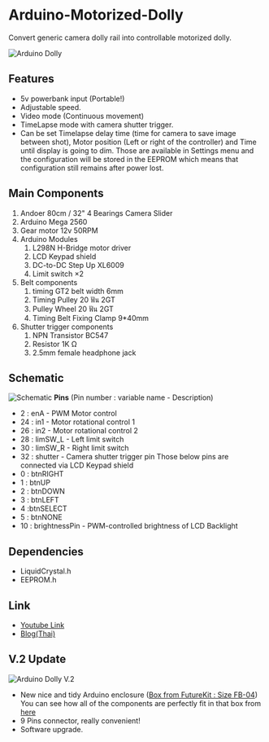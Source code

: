 
# Arduino-Motorized-Dolly
Convert generic camera dolly rail into controllable motorized dolly.

![Arduino Dolly](https://raw.githubusercontent.com/maxmacstn/Arduino-Motorized-Dolly/master/img/photo6129581745381681141.jpg)


## Features
- 5v powerbank input (Portable!)
- Adjustable speed.
- Video mode (Continuous movement)
- TimeLapse mode with camera shutter trigger.
- Can be set Timelapse delay time (time for camera to save image between shot), Motor position (Left or right of the controller) and Time until display is going to dim. Those are available in Settings menu and the configuration will be stored in the EEPROM which means that configuration still remains after power lost.

## Main Components
1. Andoer 80cm / 32" 4 Bearings Camera Slider
2. Arduino Mega 2560
3. Gear motor 12v 50RPM
4. Arduino Modules
    1. L298N H-Bridge motor driver
    2. LCD Keypad shield
    3. DC-to-DC Step Up XL6009
    4. Limit switch ×2
5. Belt components
    1. timing GT2 belt width 6mm
    2. Timing Pulley 20 ฟัน 2GT 
    3. Pulley Wheel 20 ฟัน 2GT
    4. Timing Belt Fixing Clamp 9*40mm
6. Shutter trigger components
    1. NPN Transistor BC547
    2. Resistor 1K Ω
    3. 2.5mm female headphone jack

## Schematic
![Schematic](https://raw.githubusercontent.com/maxmacstn/Arduino-Motorized-Dolly/master/img/DollyDuino_schematic_bb.jpg)
 **Pins** (Pin number : variable name - Description)
 - 2 : enA - PWM Motor control 
 - 24 : in1 - Motor rotational  control 1
 - 26 : in2 - Motor rotational control 2
 - 28 : limSW_L - Left limit switch
 - 30 : limSW_R - Right limit switch
 - 32 : shutter - Camera shutter trigger pin
 Those below pins are connected via LCD Keypad shield
  - 0 : btnRIGHT  
  - 1 : btnUP 
  - 2 : btnDOWN 
  - 3 : btnLEFT
  - 4 :btnSELECT
  - 5 : btnNONE 
  - 10 : brightnessPin - PWM-controlled brightness of LCD Backlight

## Dependencies
- LiquidCrystal.h
- EEPROM.h

## Link
- [Youtube Link](https://youtu.be/vfO5Gkq3VD4)
- [Blog(Thai)](https://maxmacstn.wordpress.com/2018/03/09/dollyduino/)


## V.2 Update
![Arduino Dolly V.2](https://raw.githubusercontent.com/maxmacstn/Arduino-Motorized-Dolly/master/img/photo6221972234289915956.jpg)

-	New nice and tidy Arduino enclosure ([Box from FutureKit : Size FB-04](https://www.futurekit.com/product/25654/fb04))
  You can see how all of the components are perfectly fit in that box from [here](https://github.com/maxmacstn/Arduino-Motorized-Dolly/blob/master/img/photo6221972234289915957.jpg)
-	9 Pins connector, really convenient! 
-	Software upgrade.

